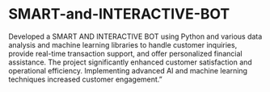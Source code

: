 # SMART-and-INTERACTIVE-BOT
Developed a SMART AND INTERACTIVE BOT using Python and various data analysis and machine learning libraries to handle customer inquiries, provide real-time transaction support, and offer personalized financial assistance. The project significantly enhanced customer satisfaction and operational efficiency. Implementing advanced AI and machine learning techniques increased customer engagement.”
